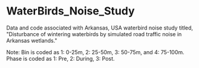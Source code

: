# WaterBirds_Noise_Study
Data and code associated with Arkansas, USA waterbird noise study titled, "Disturbance of wintering waterbirds by simulated road traffic noise in Arkansas wetlands."

Note: Bin is coded as 1: 0-25m, 2: 25-50m, 3: 50-75m, and 4: 75-100m. Phase is coded as 1: Pre, 2: During, 3: Post.
